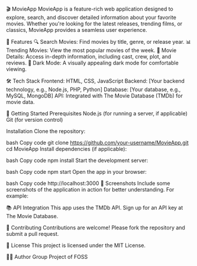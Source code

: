 🎬 MovieApp
MovieApp is a feature-rich web application designed to explore, search, and discover detailed information about your favorite movies. Whether you're looking for the latest releases, trending films, or classics, MovieApp provides a seamless user experience.

🌟 Features
🔍 Search Movies: Find movies by title, genre, or release year.
📊 Trending Movies: View the most popular movies of the week.
🎥 Movie Details: Access in-depth information, including cast, crew, plot, and reviews.
🌙 Dark Mode: A visually appealing dark mode for comfortable viewing.

🛠️ Tech Stack
Frontend: HTML, CSS, JavaScript
Backend: [Your backend technology, e.g., Node.js, PHP, Python]
Database: [Your database, e.g., MySQL, MongoDB]
API: Integrated with The Movie Database (TMDb) for movie data.

🚀 Getting Started
Prerequisites
Node.js (for running a server, if applicable)
Git (for version control)


Installation
Clone the repository:

bash
Copy code
git clone https://github.com/your-username/MovieApp.git
cd MovieApp
Install dependencies (if applicable):

bash
Copy code
npm install
Start the development server:

bash
Copy code
npm start
Open the app in your browser:

bash
Copy code
http://localhost:3000
📄 Screenshots
Include some screenshots of the application in action for better understanding.
For example:

📚 API Integration
This app uses the TMDb API. Sign up for an API key at The Movie Database.

🙌 Contributing
Contributions are welcome! Please fork the repository and submit a pull request.

🧾 License
This project is licensed under the MIT License.

👨‍💻 Author
Group Project of FOSS
